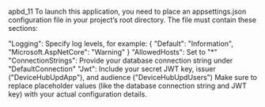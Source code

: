 apbd_11
To launch this application, you need to place an appsettings.json configuration file in your project’s root directory. The file must contain these sections:

"Logging": Specify log levels, for example: { "Default": "Information", "Microsoft.AspNetCore": "Warning" } "AllowedHosts": Set to "*" "ConnectionStrings": Provide your database connection string under "DefaultConnection" "Jwt": Include your secret JWT key, issuer ("DeviceHubUpdApp"), and audience ("DeviceHubUpdUsers") Make sure to replace placeholder values (like the database connection string and JWT key) with your actual configuration details.
